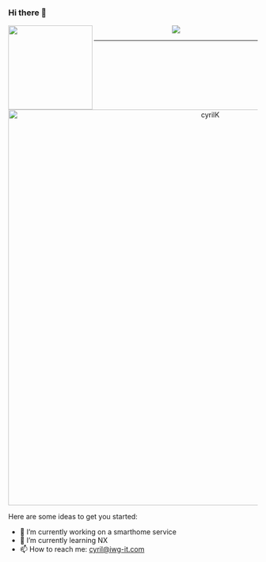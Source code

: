 ### Hi there 👋
  <p align="center"> 
    <img height="170" align="left" src="https://github-readme-stats.vercel.app/api?username=cyrilknops&count_private=true&include_all_commits=true" />
    <img src="https://github-readme-stats.vercel.app/api/top-langs/?username=cyrilknops&layout=compact" />
  </p>
  
  ---
  
  <p align="center"> 
  <a href="https://github.com/ryo-ma/github-profile-trophy">
    <img  width=800 src="https://github-profile-trophy.vercel.app/?username=cyrilknops&margin-w=10&theme=juicyfresh&no-frame=true" alt="cyrilK" />
  </a> 
</p>

Here are some ideas to get you started:

- 🔭 I’m currently working on a smarthome service
- 🌱 I’m currently learning NX
- 📫 How to reach me: cyril@iwg-it.com
